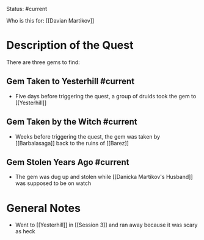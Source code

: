 Status: #current 

Who is this for: [[Davian Martikov]]
# Description of the Quest

There are three gems to find:

## Gem Taken to Yesterhill #current 
* Five days before triggering the quest, a group of druids took the gem to [[Yesterhill]]

## Gem Taken by the Witch #current 
* Weeks before triggering the quest, the gem was taken by [[Barbalasaga]] back to the ruins of [[Barez]]

## Gem Stolen Years Ago #current 
* The gem was dug up and stolen while [[Danicka Martikov's Husband]] was supposed to be on watch

# General Notes
* Went to [[Yesterhill]] in [[Session 3]] and ran away because it was scary as heck